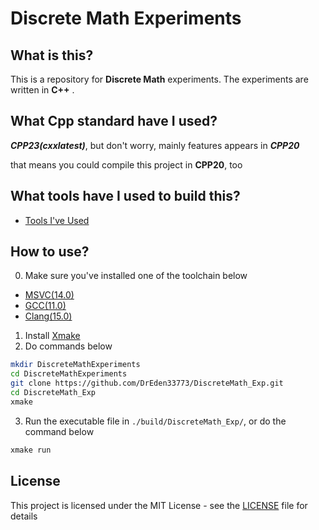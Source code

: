 # Discrete Math Experiments

## What is this?

This is a repository for __Discrete Math__ experiments. The experiments are written in __C++__ .

## What Cpp standard have I used?

*__CPP23(cxxlatest)__*, but don't worry, mainly features appears in *__CPP20__*

that means you could compile this project in __CPP20__, too

## What tools have I used to build this?

- [Tools I've Used](./docs/Tools.md)

## How to use?

0. Make sure you've installed one of the toolchain below

- [MSVC(14.0)](https://visualstudio.microsoft.com/ko/downloads/)
- [GCC(11.0)](https://gcc.gnu.org/)
- [Clang(15.0)](https://clang.llvm.org/)

1. Install [Xmake](https://xmake.io/#/)
2. Do commands below

```bash
mkdir DiscreteMathExperiments
cd DiscreteMathExperiments
git clone https://github.com/DrEden33773/DiscreteMath_Exp.git
cd DiscreteMath_Exp
xmake
```

3. Run the executable file in `./build/DiscreteMath_Exp/`, or do the command below

```bash
xmake run
```

## License

This project is licensed under the MIT License - see the [LICENSE](./LICENSE) file for details
